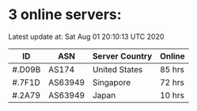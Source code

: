 # 3 online servers:

Latest update at: Sat Aug 01 20:10:13 UTC 2020

| ID | ASN | Server Country | Online |
| -- | --- | -------------- | ------ |
| #.D09B | AS174 | United States | 85 hrs |
| #.7F1D | AS63949 | Singapore | 72 hrs |
| #.2A79 | AS63949 | Japan | 10 hrs |

